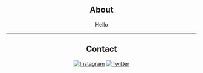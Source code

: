 
<div align="center">
  
## About
Hello

-------------------

## Contact
<a href="https://www.instagram.com/joshinovero/">![Instagram](https://img.shields.io/badge/LachlanDev-%23E4405F.svg?style=for-the-badge&logo=Instagram&logoColor=white)</a> <a href="https://twitter.com/joshuaminovero">![Twitter](https://img.shields.io/badge/LachlanDev-%231DA1F2.svg?style=for-the-badge&logo=Twitter&logoColor=white)</a> 

 <div>
